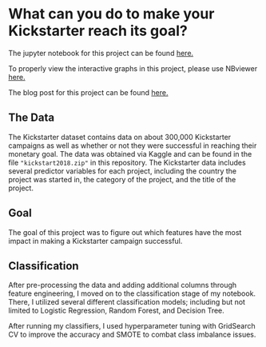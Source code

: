 # What can you do to make your Kickstarter reach its goal?

The jupyter notebook for this project can be found [here.](https://github.com/emilypfeifer/Kickstarters/blob/master/kickstarter.ipynb)

To properly view the interactive graphs in this project, please use NBviewer [here.](https://nbviewer.jupyter.org/github/emilypfeifer/Kickstarters/blob/master/kickstarter.ipynb)

The blog post for this project can be found [here.](https://pfeiferem.weebly.com/classifierssuccess-of-a-kickstarter.html)

## The Data
The Kickstarter dataset contains data on about 300,000 Kickstarter campaigns as well as whether or not they were successful in reaching their monetary goal. The data was obtained via Kaggle and can be found in the file `"kickstart2018.zip"` in this repository. The Kickstarter data includes several predictor variables for each project, including the country the project was started in, the category of the project, and the title of the project. 

## Goal

The goal of this project was to figure out which features have the most impact in making a Kickstarter campaign successful.

## Classification

After pre-processing the data and adding additional columns through feature engineering, I moved on to the classification stage of my notebook. There, I utilized several different classification models; including but not limited to Logistic Regression, Random Forest, and Decision Tree. 

After running my classifiers, I used hyperparameter tuning with GridSearch CV to improve the accuracy and SMOTE to combat class imbalance issues. 
